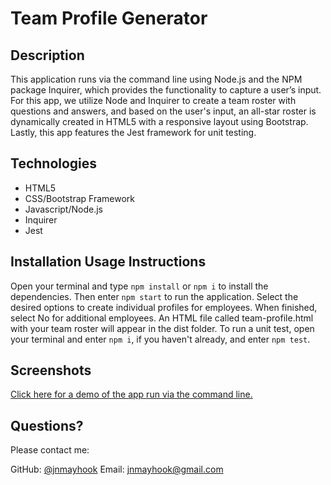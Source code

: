# Team Profile Generator

## Description

This application runs via the command line using Node.js and the NPM package Inquirer, which provides the functionality to capture a user’s input.  For this app, we utilize Node and Inquirer to create a team roster with questions and answers, and based on the user's input, an all-star roster is dynamically created in HTML5 with a responsive layout using Bootstrap.  Lastly, this app features the Jest framework for unit testing.     



## Technologies
- HTML5
- CSS/Bootstrap Framework
- Javascript/Node.js
- Inquirer
- Jest



## Installation Usage Instructions
Open your terminal and type `npm install` or `npm i` to install the dependencies.  Then enter `npm start` to run the application.  Select the desired options to create individual profiles for employees.  When finished, select No for additional employees.  An HTML file called team-profile.html with your team roster will appear in the dist folder.  To run a unit test, open your terminal and enter `npm i`, if you haven't already, and enter `npm test`. 



## Screenshots
[Click here for a demo of the app run via the command line.](https://drive.google.com/file/d/1nRwOrRfqVZJgtoASRy4Oqe_q2j9KU4Ei/view)



## Questions? 
Please contact me: 

GitHub: [@jnmayhook](https://github.com/jnmayhook)
Email: [jnmayhook@gmail.com](mailto:jnmayhook@gmail.com)

